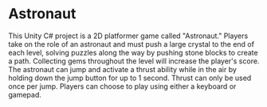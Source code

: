 # Astronaut
 
 This Unity C# project is a 2D platformer game called "Astronaut." 
 Players take on the role of an astronaut and must push a large crystal to the end of each level, 
 solving puzzles along the way by pushing stone blocks to create a path. 
 Collecting gems throughout the level will increase the player's score. 
 The astronaut can jump and activate a thrust ability while in the air 
 by holding down the jump button for up to 1 second. Thrust can only be used once per jump. 
 Players can choose to play using either a keyboard or gamepad.
 
